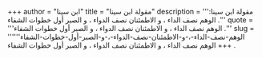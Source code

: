 +++
author = "ابن سينا"
title = "مقولة ابن سينا"
description = '''مقولة ابن سينا: الوهم نصف الداء ، و الاطمئنان نصف الدواء ، و الصبر أول خطوات الشفاء .'''
quote = '''الوهم نصف الداء ، و الاطمئنان نصف الدواء ، و الصبر أول خطوات الشفاء .'''
slug = '''الوهم-نصف-الداء-،-و-الاطمئنان-نصف-الدواء-،-و-الصبر-أول-خطوات-الشفاء'''
+++
الوهم نصف الداء ، و الاطمئنان نصف الدواء ، و الصبر أول خطوات الشفاء .

